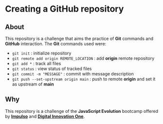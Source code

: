 [Impulso]: https://impulso.work/
[Digital Innovation One]: https://www.dio.me/en

# Creating a GitHub repository
## About
This repository is a challenge that aims the practice of **Git** commands and **GitHub** interaction. The **Git** commands used were:
- `git init` : initialize repository
- `git remote add origin REMOTE_LOCATION` : add **origin** remote repository
- `git add *` : track all files
- `git status` : view status of tracked files
- `git commit -m "MESSAGE"` : commit with message description
- `git push --set-upstream origin main` : push to remote **origin** and set it as upstream of **main**

## Why
This repository is a challenge of the **JavaScript Evolution** bootcamp offered by **[Impulso]** and **[Digital Innovation One]**.
